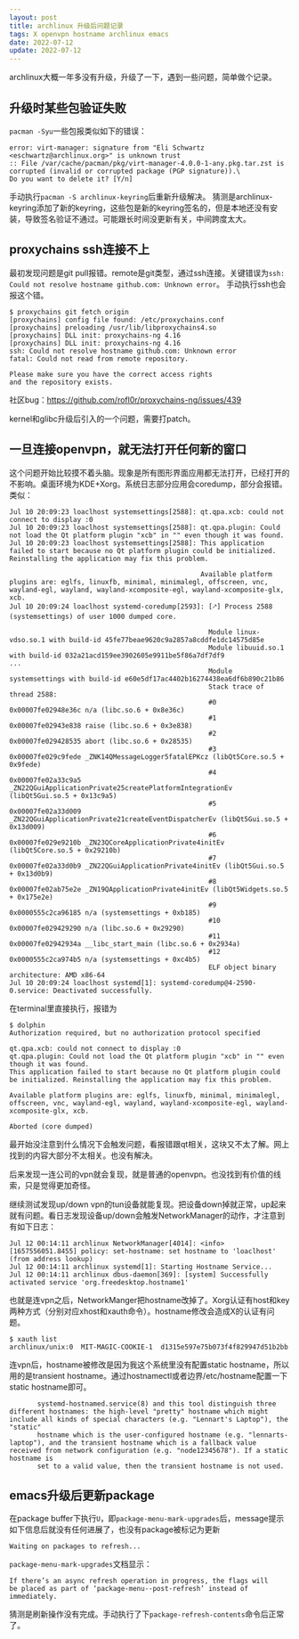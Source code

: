 ```yaml
---
layout: post
title: archlinux 升级后问题记录
tags: X openvpn hostname archlinux emacs
date: 2022-07-12
update: 2022-07-12
---
```


archlinux大概一年多没有升级，升级了一下，遇到一些问题，简单做个记录。

## 升级时某些包验证失败

`pacman -Syu`一些包报类似如下的错误：
```
error: virt-manager: signature from "Eli Schwartz <eschwartz@archlinux.org>" is unknown trust
:: File /var/cache/pacman/pkg/virt-manager-4.0.0-1-any.pkg.tar.zst is corrupted (invalid or corrupted package (PGP signature)).\
Do you want to delete it? [Y/n]
```
手动执行`pacman -S archlinux-keyring`后重新升级解决。
猜测是archlinux-keyring添加了新的keyring，这些包是新的keyring签名的，但是本地还没有安装，导致签名验证不通过。可能跟长时间没更新有关，中间跨度太大。

## proxychains ssh连接不上
最初发现问题是git pull报错。remote是git类型，通过ssh连接。关键错误为`ssh: Could not resolve hostname github.com: Unknown error`。
手动执行ssh也会报这个错。

```
$ proxychains git fetch origin
[proxychains] config file found: /etc/proxychains.conf
[proxychains] preloading /usr/lib/libproxychains4.so
[proxychains] DLL init: proxychains-ng 4.16
[proxychains] DLL init: proxychains-ng 4.16
ssh: Could not resolve hostname github.com: Unknown error
fatal: Could not read from remote repository.

Please make sure you have the correct access rights
and the repository exists.
```

社区bug：https://github.com/rofl0r/proxychains-ng/issues/439

kernel和glibc升级后引入的一个问题，需要打patch。

##  一旦连接openvpn，就无法打开任何新的窗口
这个问题开始比较摸不着头脑。现象是所有图形界面应用都无法打开，已经打开的不影响。桌面环境为KDE+Xorg。系统日志部分应用会coredump，部分会报错。类似：
```
Jul 10 20:09:23 loaclhost systemsettings[2588]: qt.qpa.xcb: could not connect to display :0
Jul 10 20:09:23 loaclhost systemsettings[2588]: qt.qpa.plugin: Could not load the Qt platform plugin "xcb" in "" even though it was found.
Jul 10 20:09:23 loaclhost systemsettings[2588]: This application failed to start because no Qt platform plugin could be initialized. Reinstalling the application may fix this problem.

                                                Available platform plugins are: eglfs, linuxfb, minimal, minimalegl, offscreen, vnc, wayland-egl, wayland, wayland-xcomposite-egl, wayland-xcomposite-glx, xcb.
Jul 10 20:09:24 loaclhost systemd-coredump[2593]: [🡕] Process 2588 (systemsettings) of user 1000 dumped core.

                                                  Module linux-vdso.so.1 with build-id 45fe77beae9620c9a2857a8cddfe1dc14575d85e
                                                  Module libuuid.so.1 with build-id 032a21acd159ee3902605e9911be5f86a7df7df9
...
                                                  Module systemsettings with build-id e60e5df17ac4402b16274438ea6df6b890c21b86
                                                  Stack trace of thread 2588:
                                                  #0  0x00007fe02948e36c n/a (libc.so.6 + 0x8e36c)
                                                  #1  0x00007fe02943e838 raise (libc.so.6 + 0x3e838)
                                                  #2  0x00007fe029428535 abort (libc.so.6 + 0x28535)
                                                  #3  0x00007fe029c9fede _ZNK14QMessageLogger5fatalEPKcz (libQt5Core.so.5 + 0x9fede)
                                                  #4  0x00007fe02a33c9a5 _ZN22QGuiApplicationPrivate25createPlatformIntegrationEv (libQt5Gui.so.5 + 0x13c9a5)
                                                  #5  0x00007fe02a33d009 _ZN22QGuiApplicationPrivate21createEventDispatcherEv (libQt5Gui.so.5 + 0x13d009)
                                                  #6  0x00007fe029e9210b _ZN23QCoreApplicationPrivate4initEv (libQt5Core.so.5 + 0x29210b)
                                                  #7  0x00007fe02a33d0b9 _ZN22QGuiApplicationPrivate4initEv (libQt5Gui.so.5 + 0x13d0b9)
                                                  #8  0x00007fe02ab75e2e _ZN19QApplicationPrivate4initEv (libQt5Widgets.so.5 + 0x175e2e)
                                                  #9  0x0000555c2ca96185 n/a (systemsettings + 0xb185)
                                                  #10 0x00007fe029429290 n/a (libc.so.6 + 0x29290)
                                                  #11 0x00007fe02942934a __libc_start_main (libc.so.6 + 0x2934a)
                                                  #12 0x0000555c2ca974b5 n/a (systemsettings + 0xc4b5)
                                                  ELF object binary architecture: AMD x86-64
Jul 10 20:09:24 loaclhost systemd[1]: systemd-coredump@4-2590-0.service: Deactivated successfully.
```
在terminal里直接执行，报错为
```
$ dolphin
Authorization required, but no authorization protocol specified

qt.qpa.xcb: could not connect to display :0
qt.qpa.plugin: Could not load the Qt platform plugin "xcb" in "" even though it was found.
This application failed to start because no Qt platform plugin could be initialized. Reinstalling the application may fix this problem.

Available platform plugins are: eglfs, linuxfb, minimal, minimalegl, offscreen, vnc, wayland-egl, wayland, wayland-xcomposite-egl, wayland-xcomposite-glx, xcb.

Aborted (core dumped)
```

最开始没注意到什么情况下会触发问题，看报错跟qt相关，这块又不太了解。网上找到的内容大部分不太相关。也没有解决。

后来发现一连公司的vpn就会复现，就是普通的openvpn。也没找到有价值的线索，只是觉得更加奇怪。

继续测试发现up/down vpn的tun设备就能复现。把设备down掉就正常，up起来就有问题。看日志发现设备up/down会触发NetworkManager的动作，才注意到有如下日志：
```
Jul 12 00:14:11 archlinux NetworkManager[4014]: <info>  [1657556051.8455] policy: set-hostname: set hostname to 'loaclhost' (from address lookup)
Jul 12 00:14:11 archlinux systemd[1]: Starting Hostname Service...
Jul 12 00:14:11 archlinux dbus-daemon[369]: [system] Successfully activated service 'org.freedesktop.hostname1'
```

也就是连vpn之后，NetworkManger把hostname改掉了。Xorg认证有host和key两种方式（分别对应xhost和xauth命令）。hostname修改会造成X的认证有问题。

```
$ xauth list
archlinux/unix:0  MIT-MAGIC-COOKIE-1  d1315e597e75b073f4f829947d51b2bb
```

连vpn后，hostname被修改是因为我这个系统里没有配置static hostname，所以用的是transient hostname。通过hostnamectl或者边界/etc/hostname配置一下static hostname即可。

```
       systemd-hostnamed.service(8) and this tool distinguish three different hostnames: the high-level "pretty" hostname which might include all kinds of special characters (e.g. "Lennart's Laptop"), the "static"
       hostname which is the user-configured hostname (e.g. "lennarts-laptop"), and the transient hostname which is a fallback value received from network configuration (e.g. "node12345678"). If a static hostname is
       set to a valid value, then the transient hostname is not used.
```

## emacs升级后更新package

在package buffer下执行`U`，即`package-menu-mark-upgrades`后，message提示如下信息后就没有任何进展了，也没有package被标记为更新
```
Waiting on packages to refresh...
```

`package-menu-mark-upgrades`文档显示：
```
If there’s an async refresh operation in progress, the flags will
be placed as part of ‘package-menu--post-refresh’ instead of
immediately.
```
猜测是刷新操作没有完成。手动执行了下`package-refresh-contents`命令后正常了。
